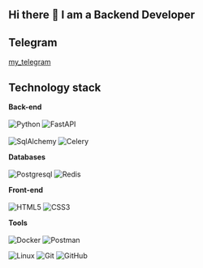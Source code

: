 ## Hi there 👋 I am a Backend Developer

## Telegram 
[my_telegram](https://t.me/gribofficial)

## Technology stack

**Back-end**</br></br>
![Python](https://img.shields.io/badge/-Python-black?style=flat-square&logo=Python)
 ![FastAPI](https://img.shields.io/badge/-FastAPI-%2300C7B7?style=flat-square&logo=FastAPI)</br></br>
![SqlAlchemy](https://img.shields.io/badge/-SqlAlchemy-FCA121?style=flat-square&logo=SqlAlchemy)
 ![Celery](https://img.shields.io/badge/-Celery-%2300C7B7?style=flat-square&logo=Celery)

 **Databases**</br></br>
 ![Postgresql](https://img.shields.io/badge/-Postgresql-%232c3e50?style=flat-square&logo=Postgresql)
![Redis](https://img.shields.io/badge/-Redis-FCA121?style=flat-square&logo=Redis)

**Front-end**</br></br>
![HTML5](https://img.shields.io/badge/-HTML5-%23E44D27?style=flat-square&logo=html5&logoColor=ffffff)
![CSS3](https://img.shields.io/badge/-CSS3-%231572B6?style=flat-square&logo=css3)

**Tools**</br></br>
![Docker](https://img.shields.io/badge/-Docker-46a2f1?style=flat-square&logo=docker&logoColor=white)
![Postman](https://img.shields.io/badge/Postman-FCA121?style=flat-square&logo=postman)

![Linux](https://img.shields.io/badge/Linux-black?style=flat-square&logo=linux)
![Git](https://img.shields.io/badge/-Git-black?style=flat-square&logo=git)
![GitHub](https://img.shields.io/badge/-GitHub-181717?style=flat-square&logo=github)

<!--
**NikitaBenia/NikitaBenia** is a ✨ _special_ ✨ repository because its `README.md` (this file) appears on your GitHub profile.

Here are some ideas to get you started:

- 🔭 I’m currently working on ...
- 🌱 I’m currently learning ...
- 👯 I’m looking to collaborate on ...
- 🤔 I’m looking for help with ...
- 💬 Ask me about ...
- 📫 How to reach me: ...
- 😄 Pronouns: ...
- ⚡ Fun fact: ...
-->
